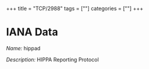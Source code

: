 +++
title = "TCP/2988"
tags = [""]
categories = [""]
+++

# IANA Data

_Name:_ hippad

_Description:_ HIPPA Reporting Protocol

